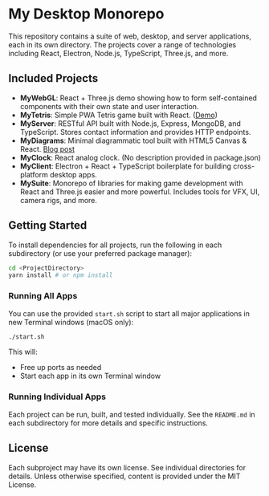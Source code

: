 # My Desktop Monorepo

This repository contains a suite of web, desktop, and server applications, each in its own directory. The projects cover a range of technologies including React, Electron, Node.js, TypeScript, Three.js, and more.

## Included Projects

- **MyWebGL**: React + Three.js demo showing how to form self-contained components with their own state and user interaction.
- **MyTetris**: Simple PWA Tetris game built with React. ([Demo](https://tetris-react.web.app/))
- **MyServer**: RESTful API built with Node.js, Express, MongoDB, and TypeScript. Stores contact information and provides HTTP endpoints.
- **MyDiagrams**: Minimal diagrammatic tool built with HTML5 Canvas & React. [Blog post](https://www.integrtr.com/building-diagram-tool-with-canvas-react/)
- **MyClock**: React analog clock. (No description provided in package.json)
- **MyClient**: Electron + React + TypeScript boilerplate for building cross-platform desktop apps.
- **MySuite**: Monorepo of libraries for making game development with React and Three.js easier and more powerful. Includes tools for VFX, UI, camera rigs, and more.

## Getting Started

To install dependencies for all projects, run the following in each subdirectory (or use your preferred package manager):

```sh
cd <ProjectDirectory>
yarn install # or npm install
```

### Running All Apps

You can use the provided `start.sh` script to start all major applications in new Terminal windows (macOS only):

```sh
./start.sh
```

This will:
- Free up ports as needed
- Start each app in its own Terminal window

### Running Individual Apps

Each project can be run, built, and tested individually. See the `README.md` in each subdirectory for more details and specific instructions.

## License

Each subproject may have its own license. See individual directories for details. Unless otherwise specified, content is provided under the MIT License. 
